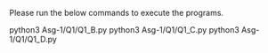 
Please run the below commands to execute the programs.

python3 Asg-1/Q1/Q1_B.py
python3 Asg-1/Q1/Q1_C.py
python3 Asg-1/Q1/Q1_D.py